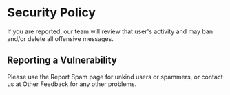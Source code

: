 # Security Policy
If you are reported, our team will review that user's activity and may ban and/or delete all offensive messages.

## Reporting a Vulnerability

Please use the Report Spam page for unkind users or spammers, or contact us at Other Feedback for any other problems.
